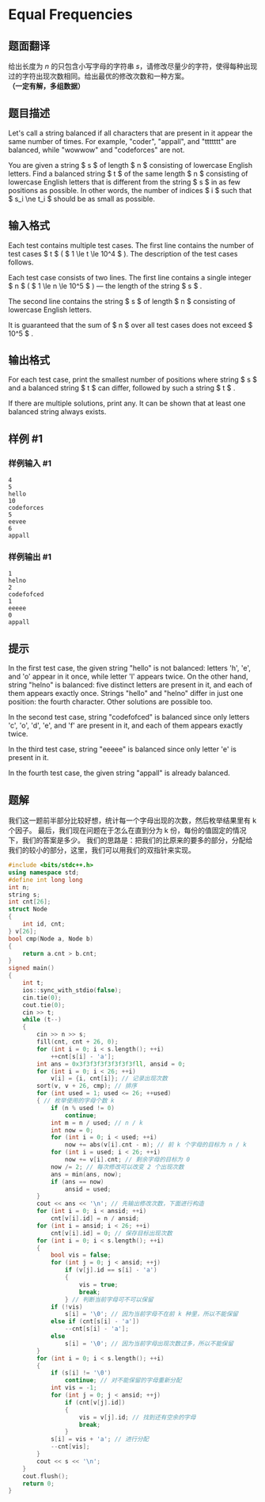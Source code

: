 # Equal Frequencies

## 题面翻译

给出长度为 $n$ 的只包含小写字母的字符串 $s$，请修改尽量少的字符，使得每种出现过的字符出现次数相同。给出最优的修改次数和一种方案。**（一定有解，多组数据）**

## 题目描述

Let's call a string balanced if all characters that are present in it appear the same number of times. For example, "coder", "appall", and "ttttttt" are balanced, while "wowwow" and "codeforces" are not.

You are given a string $ s $ of length $ n $ consisting of lowercase English letters. Find a balanced string $ t $ of the same length $ n $ consisting of lowercase English letters that is different from the string $ s $ in as few positions as possible. In other words, the number of indices $ i $ such that $ s_i \ne t_i $ should be as small as possible.

## 输入格式

Each test contains multiple test cases. The first line contains the number of test cases $ t $ ( $ 1 \le t \le 10^4 $ ). The description of the test cases follows.

Each test case consists of two lines. The first line contains a single integer $ n $ ( $ 1 \le n \le 10^5 $ ) — the length of the string $ s $ .

The second line contains the string $ s $ of length $ n $ consisting of lowercase English letters.

It is guaranteed that the sum of $ n $ over all test cases does not exceed $ 10^5 $ .

## 输出格式

For each test case, print the smallest number of positions where string $ s $ and a balanced string $ t $ can differ, followed by such a string $ t $ .

If there are multiple solutions, print any. It can be shown that at least one balanced string always exists.

## 样例 #1

### 样例输入 #1

```
4
5
hello
10
codeforces
5
eevee
6
appall
```

### 样例输出 #1

```
1
helno
2
codefofced
1
eeeee
0
appall
```

## 提示

In the first test case, the given string "hello" is not balanced: letters 'h', 'e', and 'o' appear in it once, while letter 'l' appears twice. On the other hand, string "helno" is balanced: five distinct letters are present in it, and each of them appears exactly once. Strings "hello" and "helno" differ in just one position: the fourth character. Other solutions are possible too.

In the second test case, string "codefofced" is balanced since only letters 'c', 'o', 'd', 'e', and 'f' are present in it, and each of them appears exactly twice.

In the third test case, string "eeeee" is balanced since only letter 'e' is present in it.

In the fourth test case, the given string "appall" is already balanced.

## 题解
我们这一题前半部分比较好想，统计每一个字母出现的次数，然后枚举结果里有 k 个因子。
最后，我们现在问题在于怎么在直到分为 k 份，每份的值固定的情况下，我们的答案是多少。
我们的思路是：把我们的比原来的要多的部分，分配给我们的较小的部分，这里，我们可以用我们的双指针来实现。
```cpp
#include <bits/stdc++.h>
using namespace std;
#define int long long
int n;
string s;
int cnt[26];
struct Node
{
    int id, cnt;
} v[26];
bool cmp(Node a, Node b)
{
    return a.cnt > b.cnt;
}
signed main()
{
    int t;
    ios::sync_with_stdio(false);
    cin.tie(0);
    cout.tie(0);
    cin >> t;
    while (t--)
    {
        cin >> n >> s;
        fill(cnt, cnt + 26, 0);
        for (int i = 0; i < s.length(); ++i)
            ++cnt[s[i] - 'a'];
        int ans = 0x3f3f3f3f3f3f3f3fll, ansid = 0;
        for (int i = 0; i < 26; ++i)
            v[i] = {i, cnt[i]}; // 记录出现次数
        sort(v, v + 26, cmp); // 排序
        for (int used = 1; used <= 26; ++used)
        { // 枚举使用的字母个数 k
            if (n % used != 0)
                continue;
            int m = n / used; // n / k
            int now = 0;
            for (int i = 0; i < used; ++i)
                now += abs(v[i].cnt - m); // 前 k 个字母的目标为 n / k
            for (int i = used; i < 26; ++i)
                now += v[i].cnt; // 剩余字母的目标为 0
            now /= 2; // 每次修改可以改变 2 个出现次数
            ans = min(ans, now);
            if (ans == now)
                ansid = used;
        }
        cout << ans << '\n'; // 先输出修改次数，下面进行构造
        for (int i = 0; i < ansid; ++i)
            cnt[v[i].id] = n / ansid;
        for (int i = ansid; i < 26; ++i)
            cnt[v[i].id] = 0; // 保存目标出现次数
        for (int i = 0; i < s.length(); ++i)
        {
            bool vis = false;
            for (int j = 0; j < ansid; ++j)
                if (v[j].id == s[i] - 'a')
                {
                    vis = true;
                    break;
                } // 判断当前字母可不可以保留
            if (!vis)
                s[i] = '\0'; // 因为当前字母不在前 k 种里，所以不能保留
            else if (cnt[s[i] - 'a'])
                --cnt[s[i] - 'a'];
            else
                s[i] = '\0'; // 因为当前字母出现次数过多，所以不能保留
        }
        for (int i = 0; i < s.length(); ++i)
        {
            if (s[i] != '\0')
                continue; // 对不能保留的字母重新分配
            int vis = -1;
            for (int j = 0; j < ansid; ++j)
                if (cnt[v[j].id])
                {
                    vis = v[j].id; // 找到还有空余的字母
                    break;
                }
            s[i] = vis + 'a'; // 进行分配
            --cnt[vis];
        }
        cout << s << '\n';
    }
    cout.flush();
    return 0;
}
```